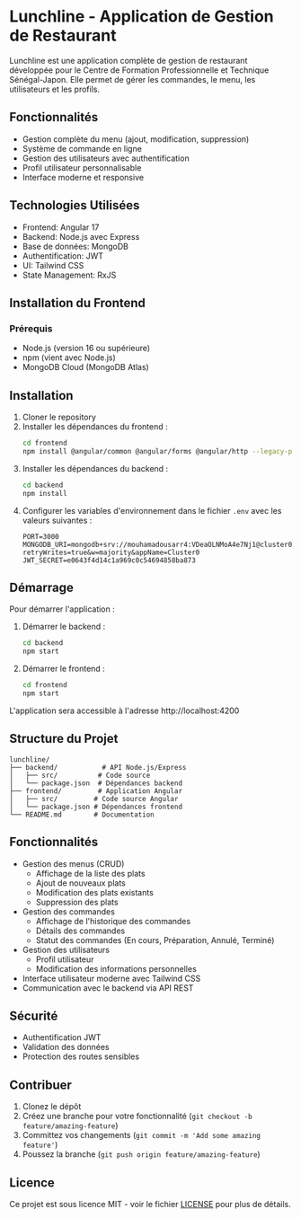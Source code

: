 # Lunchline - Application de Gestion de Restaurant

Lunchline est une application complète de gestion de restaurant développée pour le Centre de Formation Professionnelle et Technique Sénégal-Japon. Elle permet de gérer les commandes, le menu, les utilisateurs et les profils.

## Fonctionnalités

- Gestion complète du menu (ajout, modification, suppression)
- Système de commande en ligne
- Gestion des utilisateurs avec authentification
- Profil utilisateur personnalisable
- Interface moderne et responsive

## Technologies Utilisées

- Frontend: Angular 17
- Backend: Node.js avec Express
- Base de données: MongoDB
- Authentification: JWT
- UI: Tailwind CSS
- State Management: RxJS

## Installation du Frontend

### Prérequis
- Node.js (version 16 ou supérieure)
- npm (vient avec Node.js)
- MongoDB Cloud (MongoDB Atlas)

## Installation

1. Cloner le repository
2. Installer les dépendances du frontend :
   ```bash
   cd frontend
   npm install @angular/common @angular/forms @angular/http --legacy-peer-deps
   ```
3. Installer les dépendances du backend :
   ```bash
   cd backend
   npm install
   ```
4. Configurer les variables d'environnement dans le fichier `.env` avec les valeurs suivantes :
   ```env
   PORT=3000
   MONGODB_URI=mongodb+srv://mouhamadousarr4:VDeaOLNMoA4e7Nj1@cluster0.cgaiagd.mongodb.net/?retryWrites=true&w=majority&appName=Cluster0
   JWT_SECRET=e0643f4d14c1a969c0c54694858ba873
   ```

## Démarrage

Pour démarrer l'application :

1. Démarrer le backend :
   ```bash
   cd backend
   npm start
   ```
2. Démarrer le frontend :
   ```bash
   cd frontend
   npm start
   ```

L'application sera accessible à l'adresse http://localhost:4200

## Structure du Projet

```
lunchline/
├── backend/           # API Node.js/Express
│   ├── src/          # Code source
│   └── package.json  # Dépendances backend
├── frontend/         # Application Angular
│   ├── src/         # Code source Angular
│   └── package.json # Dépendances frontend
└── README.md        # Documentation
```

## Fonctionnalités

- Gestion des menus (CRUD)
  - Affichage de la liste des plats
  - Ajout de nouveaux plats
  - Modification des plats existants
  - Suppression des plats
- Gestion des commandes
  - Affichage de l'historique des commandes
  - Détails des commandes
  - Statut des commandes (En cours, Préparation, Annulé, Terminé)
- Gestion des utilisateurs
  - Profil utilisateur
  - Modification des informations personnelles
- Interface utilisateur moderne avec Tailwind CSS
- Communication avec le backend via API REST

## Sécurité

- Authentification JWT
- Validation des données
- Protection des routes sensibles

## Contribuer

1. Clonez le dépôt
2. Créez une branche pour votre fonctionnalité (`git checkout -b feature/amazing-feature`)
3. Committez vos changements (`git commit -m 'Add some amazing feature'`)
4. Poussez la branche (`git push origin feature/amazing-feature`)

## Licence

Ce projet est sous licence MIT - voir le fichier [LICENSE](LICENSE) pour plus de détails.